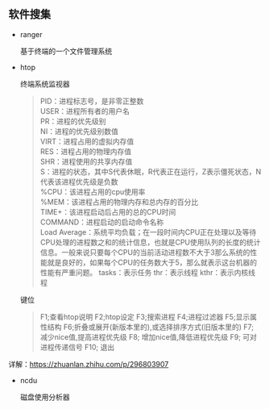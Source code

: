 ## 软件搜集

* ranger

  基于终端的一个文件管理系统

* htop

  终端系统监视器
  >PID：进程标志号，是非零正整数  
  >USER：进程所有者的用户名  
  >PR：进程的优先级别  
  >NI：进程的优先级别数值  
  >VIRT：进程占用的虚拟内存值  
  >RES：进程占用的物理内存值  
  >SHR：进程使用的共享内存值  
  >S：进程的状态，其中S代表休眠，R代表正在运行，Z表示僵死状态，N代表该进程优先级是负数  
  >%CPU：该进程占用的cpu使用率  
  >%MEM：该进程占用的物理内存和总内存的百分比  
  >TIME+：该进程启动后占用的总的CPU时间  
  >COMMAND：进程启动的启动命令名称  
  >Load Average：系统平均负载；在一段时间内CPU正在处理以及等待CPU处理的进程数之和的统计信息，也就是CPU使用队列的长度的统计信息。一般来说只要每个CPU的当前活动进程数不大于3那么系统的性能就是良好的，如果每个CPU的任务数大于5，那么就表示这台机器的性能有严重问题。
  >tasks：表示任务
  >thr：表示线程
  >kthr：表示内核线程

  键位
  >F1;查看htop说明
  >F2;htop设定
  >F3;搜索进程
  >F4;进程过滤器
  >F5;显示属性结构
  >F6;折叠或展开(新版本里的),或选择排序方式(旧版本里的)
  >F7; 减少nice值,提高进程优先级
  >F8; 增加nice值,降低进程优先级
  >F9; 可对进程传递信号
  >F10; 退出

详解：<https://zhuanlan.zhihu.com/p/296803907>

* ncdu
  
  磁盘使用分析器
